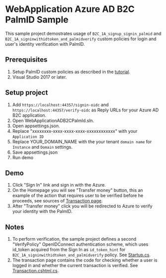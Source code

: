 # WebApplication Azure AD B2C PalmID Sample 

This sample project demostrates usage of `B2C_1A_signup_signin_palmid` 
 and `B2C_1A_signinwithidtoken_and_palmidverify` custom policies for login and
user's identity verification with PalmID.

## Prerequisites
1. Setup PalmID custom policies as described in the [tutorial](../README.md). 
2. Visual Studio 2017 or later.

## Setup project

1. Add `https://localhost:44357/signin-oidc` and `https://localhost:44357/verify-oidc` as 
   Reply URLs for your Azure AD B2C application.
2. Open WebApplicationADB2CPalmId.sln.
3. Open appsettings.json.
4. Replace "xxxxxxxx-xxxx-xxxx-xxxx-xxxxxxxxxxxx" with your `Application ID`
5. Replace YOUR_DOMAIN_NAME with the your tenant `domain name` for `Instance` and `Domain` settings.
6. Save appsettings.json
7. Run demo

## Demo

1. Click "Sign In" link and sign in with the Azure.
2. On the Homepage you will see "Transfer money" button, this an example of the action
   that requires user to be verified before he proceeds, see sources of [Transaction page](WebApplicationADB2CPalmId/Pages/Transaction.cshtml.cs).
3. After "Transfer money" click you will be redirected to Azure to verify your identity with the PalmID.

## Notes

1. To perform verification, the sample project defines a second "VerifyPolicy" OpenIDConnect
   authentication scheme, which uses id_token acquired from the Sign In as `id_token_hint` for
   `B2C_1A_signinwithidtoken_and_palmidverify` policy.
   See [Startup.cs](WebApplicationADB2CPalmId/Startup.cs).
2. The transaction page contains the code for checking whether a user is logged in and
   whether the current transaction is verified. 
   See [Transaction.cshtml.cs](WebApplicationADB2CPalmId/Pages/Transaction.cshtml.cs).
